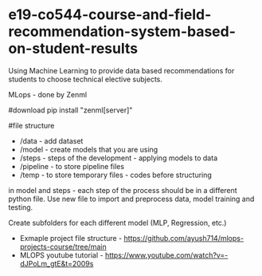# e19-co544-course-and-field-recommendation-system-based-on-student-results
Using Machine Learning to provide data based recommendations for students to choose technical elective subjects.

MLops - done by Zenml

#download
pip install "zenml[server]"

#file structure
+ /data - add dataset
+ /model - create models that you are using
+ /steps - steps of the development - applying models to data
+ /pipeline - to store pipeline files 
+ /temp - to store temporary files - codes before structuring

in model and steps - each step of the process should be in a different python file.
Use new file to import and preprocess data, model training and testing.

Create subfolders for each different model (MLP, Regression, etc.)

* Exmaple project file structure - https://github.com/ayush714/mlops-projects-course/tree/main
* MLOPS youtube tutorial - https://www.youtube.com/watch?v=-dJPoLm_gtE&t=2009s 

